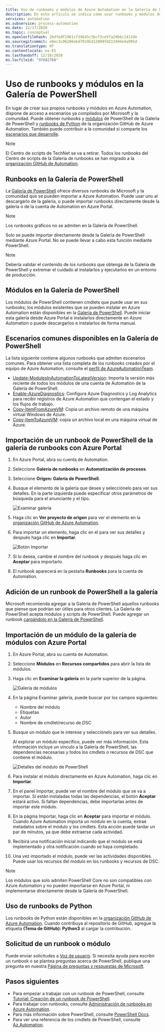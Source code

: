 ```yaml
---
title: Uso de runbooks y módulos de Azure Automation en la Galería de PowerShell
description: En este artículo se indica cómo usar runbooks y módulos de Microsoft y la comunidad en la Galería de PowerShell.
services: automation
ms.subservice: process-automation
ms.date: 12/17/2020
ms.topic: conceptual
ms.openlocfilehash: 26dfedf1961cf39645c3bcf3ce5fa2db6c14119e
ms.sourcegitcommit: e0ec3c06206ebd79195d12009fd21349de4a995d
ms.translationtype: HT
ms.contentlocale: es-ES
ms.lasthandoff: 12/18/2020
ms.locfileid: "97682768"
---
```

# <a name="use-runbooks-and-modules-in-powershell-gallery"></a>Uso de runbooks y módulos en la Galería de PowerShell

En lugar de crear sus propios runbooks y módulos en Azure Automation, dispone de acceso a escenarios ya compilados por Microsoft y la comunidad. Puede obtener runbooks y [módulos](#modules-in-powershell-gallery) de PowerShell de la Galería de PowerShell y [runbooks de Python](#use-python-runbooks) de la organización GitHub de Azure Automation. También puede contribuir a la comunidad si comparte los [escenarios que desarrolle](#add-a-powershell-runbook-to-the-gallery).

> [!NOTE]
> El Centro de scripts de TechNet se va a retirar. Todos los runbooks del Centro de scripts de la Galería de runbooks se han migrado a la [organización GitHub de Automation](https://github.com/azureautomation).

## <a name="runbooks-in-powershell-gallery"></a>Runbooks en la Galería de PowerShell

La [Galería de PowerShell](https://www.powershellgallery.com/packages) ofrece diversos runbooks de Microsoft y la comunidad que se pueden importar a Azure Automation. Puede usar uno al descargarlo de la galería, o puede importar runbooks directamente desde la galería o de la cuenta de Automation en Azure Portal.

> [!NOTE]
> Los runbooks gráficos no se admiten en la Galería de PowerShell.

Solo se puede importar directamente desde la Galería de PowerShell mediante Azure Portal. No se puede llevar a cabo esta función mediante PowerShell.

> [!NOTE]
> Debería validar el contenido de los runbooks que obtenga de la Galería de PowerShell y extremar el cuidado al instalarlos y ejecutarlos en un entorno de producción.

## <a name="modules-in-powershell-gallery"></a>Módulos en la Galería de PowerShell

Los módulos de PowerShell contienen cmdlets que puede usar en sus runbooks; los módulos existentes que se pueden instalar en Azure Automation están disponibles en la [Galería de PowerShell](https://www.powershellgallery.com). Puede iniciar esta galería desde Azure Portal e instalarlos directamente en Azure Automation o puede descargarlos e instalarlos de forma manual.

## <a name="common-scenarios-available-in-powershell-gallery"></a>Escenarios comunes disponibles en la Galería de PowerShell

La lista siguiente contiene algunos runbooks que admiten escenarios comunes. Para obtener una lista completa de los runbooks creados por el equipo de Azure Automation, consulte el [perfil de AzureAutomationTeam](https://www.powershellgallery.com/profiles/AzureAutomationTeam).

   * [Update-ModulesInAutomationToLatestVersion](https://www.powershellgallery.com/packages/Update-ModulesInAutomationToLatestVersion/): Importa la versión más reciente de todos los módulos de una cuenta de Automation de la Galería de PowerShell.
   * [Enable-AzureDiagnostics](https://www.powershellgallery.com/packages/Enable-AzureDiagnostics/): Configura Azure Diagnostics y Log Analytics para recibir registros de Azure Automation que contengan el estado y los flujos de trabajo.
   * [Copy-ItemFromAzureVM](https://www.powershellgallery.com/packages/Copy-ItemFromAzureVM/): Copia un archivo remoto de una máquina virtual Windows de Azure.
   * [Copy-ItemToAzureVM](https://www.powershellgallery.com/packages/Copy-ItemToAzureVM/): copia un archivo local en una máquina virtual de Azure.

## <a name="import-a-powershell-runbook-from-the-runbook-gallery-with-the-azure-portal"></a>Importación de un runbook de PowerShell de la galería de runbooks con Azure Portal

1. En Azure Portal, abra su cuenta de Automation.
2. Seleccione **Galería de runbooks** en **Automatización de procesos**.
3. Seleccione **Origen: Galería de PowerShell**.
4. Busque el elemento de la galería que desee y selecciónelo para ver sus detalles. En la parte izquierda puede especificar otros parámetros de búsqueda para el anunciante y el tipo.

   ![Examinar galería](media/automation-runbook-gallery/browse-gallery.png)

5. Haga clic en **Ver proyecto de origen** para ver el elemento en la [organización GitHub de Azure Automation](https://github.com/azureautomation).
6. Para importar un elemento, haga clic en él para ver sus detalles y después haga clic en **Importar**.

   ![Botón Importar](media/automation-runbook-gallery/gallery-item-detail.png)

7. Si lo desea, cambie el nombre del runbook y después haga clic en **Aceptar** para importarlo.
8. El runbook aparecerá en la pestaña **Runbooks** para la cuenta de Automation.

## <a name="add-a-powershell-runbook-to-the-gallery"></a>Adición de un runbook de PowerShell a la galería

Microsoft recomienda agregar a la Galería de PowerShell aquellos runbooks que piense que podrían ser útiles para otros clientes. La Galería de PowerShell acepta módulos y scripts de PowerShell. Puede agregar un runbook [cargándolo en la Galería de PowerShell](/powershell/scripting/gallery/how-to/publishing-packages/publishing-a-package).

## <a name="import-a-module-from-the-module-gallery-with-the-azure-portal"></a>Importación de un módulo de la galería de módulos con Azure Portal

1. En Azure Portal, abra su cuenta de Automation.
2. Seleccione **Módulos** en **Recursos compartidos** para abrir la lista de módulos.
3. Haga clic en **Examinar la galería** en la parte superior de la página.

   ![Galería de módulos](media/automation-runbook-gallery/modules-blade.png)

4. En la página Examinar galería, puede buscar por los campos siguientes:

   * Nombre del módulo
   * Etiquetas
   * Autor
   * Nombre de cmdlet/recurso de DSC

5. Busque un módulo que le interese y selecciónelo para ver sus detalles.

   Al explorar un módulo específico, puede ver más información. Esta información incluye un vínculo a la Galería de PowerShell, las dependencias necesarias y todos los cmdlets o recursos de DSC que contiene el módulo.

   ![Detalles del módulo de PowerShell](media/automation-runbook-gallery/gallery-item-details-blade.png)

6. Para instalar el módulo directamente en Azure Automation, haga clic en **Importar**.
7. En el panel Importar, puede ver el nombre del módulo que se va a importar. Si están instaladas todas las dependencias, el botón **Aceptar** estará activo. Si faltan dependencias, debe importarlas antes de importar este módulo.
8. En la página Importar, haga clic en **Aceptar** para importar el módulo. Cuando Azure Automation importa un módulo en la cuenta, extrae metadatos sobre el módulo y los cmdlets. Esta acción puede tardar un par de minutos, ya que debe extraerse cada actividad.
9. Recibirá una notificación inicial indicando que el módulo se está implementado y otra notificación cuando se haya completado.
10. Una vez importado el módulo, puede ver las actividades disponibles. Puede usar los recursos del módulo en los runbooks y recursos de DSC.

> [!NOTE]
> Los módulos que solo admiten PowerShell Core no son compatibles con Azure Automation y no pueden importarse en Azure Portal, ni implementarse directamente desde la Galería de PowerShell.

## <a name="use-python-runbooks"></a>Uso de runbooks de Python

Los runbooks de Python están disponibles en la [organización GitHub de Azure Automation](https://github.com/azureautomation). Cuando contribuya al repositorio de GitHub, agregue la etiqueta **(Tema de GitHub): Python3** al cargar la contribución.

## <a name="request-a-runbook-or-module"></a>Solicitud de un runbook o módulo

Puede enviar solicitudes a [Voz de usuario](https://feedback.azure.com/forums/246290-azure-automation/).  Si necesita ayuda para escribir un runbook o se plantea preguntas acerca de PowerShell, publique una pregunta en nuestra [Página de preguntas y respuestas de Microsoft](/answers/topics/azure-automation.html).

## <a name="next-steps"></a>Pasos siguientes

* Para empezar a trabajar con un runbook de PowerShell, consulte [Tutorial: Creación de un runbook de PowerShell](learn/automation-tutorial-runbook-textual-powershell.md).
* Para trabajar con runbooks, consulte [Administración de runbooks en Azure Automation](manage-runbooks.md).
* Para más información sobre PowerShell, consulte [PowerShell Docs](/powershell/scripting/overview).
* Para ver una referencia de los cmdlets de PowerShell, consulte [Az.Automation](/powershell/module/az.automation).

